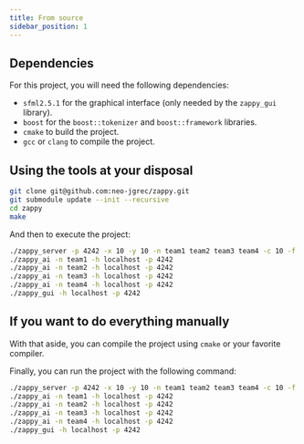 ```yaml
---
title: From source
sidebar_position: 1
---
```


## Dependencies

For this project, you will need the following dependencies:
- `sfml2.5.1` for the graphical interface (only needed by the `zappy_gui` library).
- `boost` for the `boost::tokenizer` and `boost::framework` libraries.
- `cmake` to build the project.
- `gcc` or `clang` to compile the project.

## Using the tools at your disposal

```bash
git clone git@github.com:neo-jgrec/zappy.git
git submodule update --init --recursive
cd zappy
make
```

And then to execute the project:

```bash
./zappy_server -p 4242 -x 10 -y 10 -n team1 team2 team3 team4 -c 10 -f 100
./zappy_ai -n team1 -h localhost -p 4242
./zappy_ai -n team2 -h localhost -p 4242
./zappy_ai -n team3 -h localhost -p 4242
./zappy_ai -n team4 -h localhost -p 4242
./zappy_gui -h localhost -p 4242
```

## If you want to do everything manually

With that aside, you can compile the project using `cmake` or your favorite compiler.

Finally, you can run the project with the following command:

```bash
./zappy_server -p 4242 -x 10 -y 10 -n team1 team2 team3 team4 -c 10 -f 100
./zappy_ai -n team1 -h localhost -p 4242
./zappy_ai -n team2 -h localhost -p 4242
./zappy_ai -n team3 -h localhost -p 4242
./zappy_ai -n team4 -h localhost -p 4242
./zappy_gui -h localhost -p 4242
```
